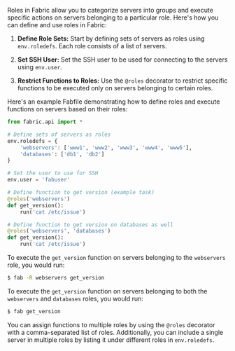 Roles in Fabric allow you to categorize servers into groups and execute specific actions on servers belonging to a particular role. Here's how you can define and use roles in Fabric:

1. **Define Role Sets:** Start by defining sets of servers as roles using `env.roledefs`. Each role consists of a list of servers.

2. **Set SSH User:** Set the SSH user to be used for connecting to the servers using `env.user`.

3. **Restrict Functions to Roles:** Use the `@roles` decorator to restrict specific functions to be executed only on servers belonging to certain roles.

Here's an example Fabfile demonstrating how to define roles and execute functions on servers based on their roles:

```python
from fabric.api import *

# Define sets of servers as roles
env.roledefs = {
    'webservers': ['www1', 'www2', 'www3', 'www4', 'www5'],
    'databases': ['db1', 'db2']
}

# Set the user to use for SSH
env.user = 'fabuser'

# Define function to get version (example task)
@roles('webservers')
def get_version():
    run('cat /etc/issue')

# Define function to get version on databases as well
@roles('webservers', 'databases')
def get_version():
    run('cat /etc/issue')
```

To execute the `get_version` function on servers belonging to the `webservers` role, you would run:

```bash
$ fab -R webservers get_version
```

To execute the `get_version` function on servers belonging to both the `webservers` and `databases` roles, you would run:

```bash
$ fab get_version
```

You can assign functions to multiple roles by using the `@roles` decorator with a comma-separated list of roles. Additionally, you can include a single server in multiple roles by listing it under different roles in `env.roledefs`.